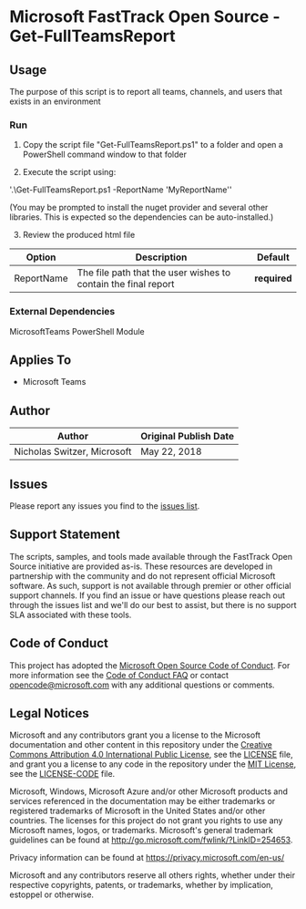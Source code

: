 # Microsoft FastTrack Open Source - Get-FullTeamsReport

## Usage

The purpose of this script is to report all teams, channels, and users that exists in an environment

### Run

1. Copy the script file "Get-FullTeamsReport.ps1" to a folder and open a PowerShell command window to that folder

2. Execute the script using:

'.\Get-FullTeamsReport.ps1 -ReportName 'MyReportName''

(You may be prompted to install the nuget provider and several other libraries. This is expected so the dependencies can be auto-installed.)

3. Review the produced html file

|Option|Description|Default
|----|--------------------------|--------------------------
|ReportName|The file path that the user wishes to contain the final report|**required**


### External Dependencies

MicrosoftTeams PowerShell Module

## Applies To

- Microsoft Teams

## Author

|Author|Original Publish Date
|----|--------------------------
|Nicholas Switzer, Microsoft|May 22, 2018|

## Issues

Please report any issues you find to the [issues list](../../../../issues).

## Support Statement

The scripts, samples, and tools made available through the FastTrack Open Source initiative are provided as-is. These resources are developed in partnership with the community and do not represent official Microsoft software. As such, support is not available through premier or other official support channels. If you find an issue or have questions please reach out through the issues list and we'll do our best to assist, but there is no support SLA associated with these tools.

## Code of Conduct

This project has adopted the [Microsoft Open Source Code of Conduct](https://opensource.microsoft.com/codeofconduct/).
For more information see the [Code of Conduct FAQ](https://opensource.microsoft.com/codeofconduct/faq/) or
contact [opencode@microsoft.com](mailto:opencode@microsoft.com) with any additional questions or comments.

## Legal Notices

Microsoft and any contributors grant you a license to the Microsoft documentation and other content
in this repository under the [Creative Commons Attribution 4.0 International Public License](https://creativecommons.org/licenses/by/4.0/legalcode),
see the [LICENSE](https://github.com/Microsoft/FastTrack/blob/master/LICENSE) file, and grant you a license to any code in the repository under the [MIT License](https://opensource.org/licenses/MIT), see the
[LICENSE-CODE](https://github.com/Microsoft/FastTrack/blob/master/LICENSE-CODE) file.

Microsoft, Windows, Microsoft Azure and/or other Microsoft products and services referenced in the documentation
may be either trademarks or registered trademarks of Microsoft in the United States and/or other countries.
The licenses for this project do not grant you rights to use any Microsoft names, logos, or trademarks.
Microsoft's general trademark guidelines can be found at http://go.microsoft.com/fwlink/?LinkID=254653.

Privacy information can be found at https://privacy.microsoft.com/en-us/

Microsoft and any contributors reserve all others rights, whether under their respective copyrights, patents,
or trademarks, whether by implication, estoppel or otherwise.
